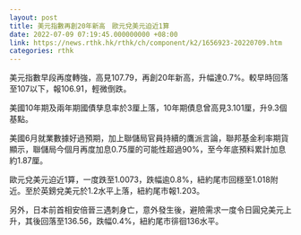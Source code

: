 ```yaml
---
layout: post
title: 美元指數再創20年新高　歐元兌美元迫近1算
date: 2022-07-09 07:19:45.000000000 +08:00
link: https://news.rthk.hk/rthk/ch/component/k2/1656923-20220709.htm
categories: rthk
---
```


美元指數早段再度轉強，高見107.79，再創20年新高，升幅達0.7%。較早時回落至107以下，報106.91，輕微倒跌。

美國10年期及兩年期國債孳息率於3厘上落，10年期債息曾高見3.101厘，升9.3個基點。

美國6月就業數據好過預期，加上聯儲局官員持續的鷹派言論，聯邦基金利率期貨顯示，聯儲局今個月再度加息0.75厘的可能性超過90%，至今年底預料累計加息約1.87厘。

歐元兌美元迫近1算，一度跌至1.0073，跌幅逾0.8%，紐約尾市回穩至1.018附近。至於英鎊兌美元於1.2水平上落，紐約尾市報1.203。

另外，日本前首相安倍晉三遇刺身亡，意外發生後，避險需求一度令日圓兌美元上升，其後回落至136.56，跌幅0.4%，紐約尾市徘徊136水平。
